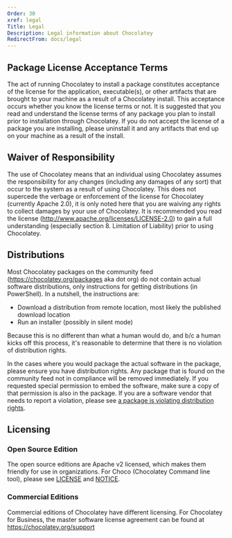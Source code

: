 ```yaml
---
Order: 30
xref: legal
Title: Legal
Description: Legal information about Chocolatey
RedirectFrom: docs/legal
---
```


## Package License Acceptance Terms

The act of running Chocolatey to install a package constitutes acceptance of the license for the application, executable(s), or other artifacts that are brought to your machine as a result of a Chocolatey install. This acceptance occurs whether you know the license terms or not. It is suggested that you read and understand the license terms of any package you plan to install prior to installation through Chocolatey. If you do not accept the license of a package you are installing, please uninstall it and any artifacts that end up on your machine as a result of the install.

## Waiver of Responsibility

The use of Chocolatey means that an individual using Chocolatey assumes the responsibility for any changes (including any damages of any sort) that occur to the system as a result of using Chocolatey. This does not supercede the verbage or enforcement of the license for Chocolatey (currently Apache 2.0), it is only noted here that you are waiving any rights to collect damages by your use of Chocolatey. It is recommended you read the license (http://www.apache.org/licenses/LICENSE-2.0) to gain a full understanding (especially section 8. Limitation of Liability) prior to using Chocolatey.

## Distributions

Most Chocolatey packages on the community feed (https://chocolatey.org/packages aka dot org) do not contain actual software distributions, only instructions for getting distributions (in PowerShell).  In a nutshell, the instructions are:

* Download a distribution from remote location, most likely the published download location
* Run an installer (possibly in silent mode)

Because this is no different than what a human would do, and b/c a human kicks off this process, it's reasonable to determine that there is no violation of distribution rights.

In the cases where you would package the actual software in the package, please ensure you have distribution rights. Any package that is found on the community feed not in compliance will be removed immediately. If you requested special permission to embed the software, make sure a copy of that permission is also in the package. If you are a software vendor that needs to report a violation, please see [a package is violating distribution rights](xref:package-triage-process#the-package-is-violating-distribution-rights).

## Licensing

### Open Source Edition

The open source editions are Apache v2 licensed, which makes them friendly for use in organizations. For Choco (Chocolatey Command line tool), please see [LICENSE](https://github.com/chocolatey/choco/blob/master/LICENSE) and [NOTICE](https://github.com/chocolatey/choco/blob/master/NOTICE).

### Commercial Editions

Commercial editions of Chocolatey have different licensing. For Chocolatey for Business, the master software license agreement can be found at https://chocolatey.org/support
